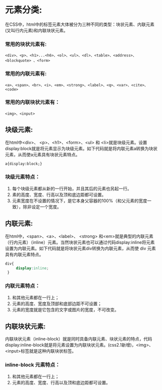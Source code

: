 # 元素分类:
在CSS中，html中的标签元素大体被分为三种不同的类型：块状元素、内联元素(又叫行内元素)和内联块状元素。
### 常用的块状元素有:
```
<div>、<p>、<h1>...<h6>、<ol>、<ul>、<dl>、<table>、<address>、<blockquote> 、<form>
```
### 常用的内联元素有:
```
<a>、<span>、<br>、<i>、<em>、<strong>、<label>、<q>、<var>、<cite>、<code>
```

### 常用的内联块状元素有：
```
<img>、<input>
```

## 块级元素:
在html中\<div>、 \<p>、\<h1>、\<form>、\<ul> 和 \<li>就是块级元素。设置display:block就是将元素显示为块级元素。如下代码就是将内联元素a转换为块状元素，从而使a元素具有块状元素特点。
```html
a{display:block;}
```
### 块级元素特点：
1. 每个块级元素都从新的一行开始，并且其后的元素也另起一行。
2. 素的高度、宽度、行高以及顶和底边距都可设置。
3. 元素宽度在不设置的情况下，是它本身父容器的100%（和父元素的宽度一致），除非设定一个宽度。

## 内联元素:
在html中，\<span>、\<a>、\<label>、 \<strong> 和\<em>就是典型的内联元素（行内元素）（inline）元素。当然块状元素也可以通过代码display:inline将元素设置为内联元素。如下代码就是将块状元素div转换为内联元素，从而使 div 元素具有内联元素特点。
```css
div{
     display:inline;
 }
```
### 内联元素特点：
1. 和其他元素都在一行上；
2. 元素的高度、宽度及顶部和底部边距不可设置；
3. 元素的宽度就是它包含的文字或图片的宽度，不可改变。

## 内联块状元素:
内联块状元素（inline-block）就是同时具备内联元素、块状元素的特点，代码display:inline-block就是将元素设置为内联块状元素。(css2.1新增)，\<img>、\<input>标签就是这种内联块状标签。

### inline-block 元素特点：
1. 和其他元素都在一行上；
2. 元素的高度、宽度、行高以及顶和底边距都可设置。
